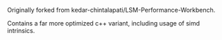Originally forked from kedar-chintalapati/LSM-Performance-Workbench.

Contains a far more optimized c++ variant, including usage of simd intrinsics.
